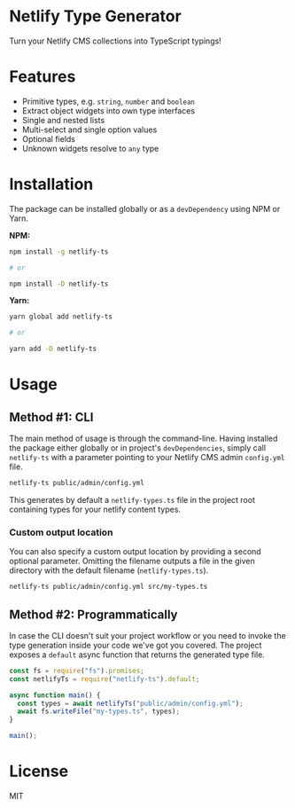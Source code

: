 Netlify Type Generator
===

Turn your Netlify CMS collections into TypeScript typings!

# Features

- Primitive types, e.g. `string`, `number` and `boolean`
- Extract object widgets into own type interfaces
- Single and nested lists
- Multi-select and single option values
- Optional fields
- Unknown widgets resolve to `any` type

# Installation

The package can be installed globally or as a `devDependency` using NPM or Yarn.

**NPM:**
```bash
npm install -g netlify-ts

# or

npm install -D netlify-ts
```

**Yarn:**
```bash
yarn global add netlify-ts

# or

yarn add -D netlify-ts
```

# Usage

## Method #1: CLI

The main method of usage is through the command-line. Having installed the package either globally or in project's `devDependencies`, simply call `netlify-ts` with a parameter pointing to your Netlify CMS admin `config.yml` file.

```bash
netlify-ts public/admin/config.yml
```

This generates by default a `netlify-types.ts` file in the project root containing types for your netlify content types.

### Custom output location

You can also specify a custom output location by providing a second optional parameter. Omitting the filename outputs a file in the given directory with the default filename (`netlify-types.ts`).


```bash
netlify-ts public/admin/config.yml src/my-types.ts
```

## Method #2: Programmatically

In case the CLI doesn't suit your project workflow or you need to invoke the type generation inside your code we've got you covered. The project exposes a `default` async function that returns the generated type file.

```javascript
const fs = require("fs").promises;
const netlifyTs = require("netlify-ts").default;

async function main() {
  const types = await netlifyTs("public/admin/config.yml");
  await fs.writeFile("my-types.ts", types);
}

main();
```

# License

MIT
